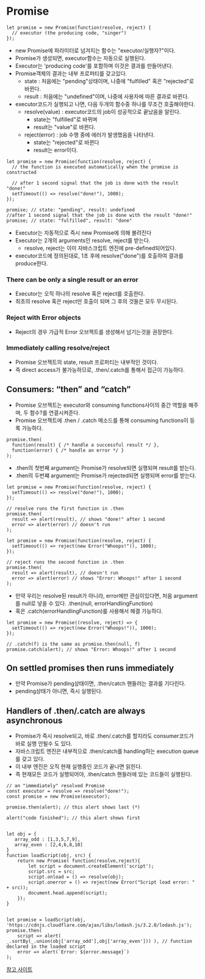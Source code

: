 # Promise

```
let promise = new Promise(function(resolve, reject) {
  // executor (the producing code, "singer")
});
```
- new Promise에 파라미터로 넘겨지는 함수는 "executor/실행자?"이다.
- Promise가 생성되면, executor함수는 자동으로 실행된다.
- Executor는 'producing code'를 포함하며 이것은 결과를 만들어낸다.
- Promise객체의 결과는 내부 프로퍼티를 갖고있다.
    - state : 처음에는 "pending"상태이며, 나중에 "fulfilled" 혹은 "rejected"로 바뀐다.
    - result : 처음에는 "undefined"이며, 나중에 사용자에 따른 결과로 바뀐다.
- executor코드가 실행되고 나면, 다음 두개의 함수중 하나를 무조건 호출해야한다.
    - resolve(value) : executor코드의 job이 성공적으로 끝났음을 알린다.
        - state는 "fulfilled"로 바뀌며
        - result는 "value"로 바뀐다.
    - reject(error) : job 수행 중에 에러가 발생했음을 나타낸다.
        - state는  "rejected"로 바뀐다
        - result는 error이다.


```
let promise = new Promise(function(resolve, reject) {
  // the function is executed automatically when the promise is constructed

  // after 1 second signal that the job is done with the result "done!"
  setTimeout(() => resolve("done!"), 1000);
});

promise; // state: "pending", result: undefined
//after 1 second signal that the job is done with the result "done!"
promise; // state: "fulfilled", result: "done"
```
- Executor는 자동적으로 즉시 new Promise에 의해 불려진다
- Executor는 2개의 arguments인 resolve, reject를 받는다.
    - resolve, reject는 이미 자바스크립트 엔진에 pre-defined되어있다.
- executor코드에 정의된대로, 1초 후에 resolve("done")를 호출하여 결과를 produce한다.
### There can be only a single result or an error
- Executor는 오직 하나의 resolve 혹은 reject를 호출한다.
- 최초의 resolve 혹은 reject만 호출이 되며 그 후의 것들은 모두 무시된다.
### Reject with Error objects
- Reject의 경우 가급적 Error 오브젝트를 생성해서 넘기는것을 권장한다.
### Immediately calling resolve/reject
- Promise 오브젝트의 state, result 프로퍼티는 내부적인 것이다.
- 즉 direct access가 불가능하므로, .then/.catch를 통해서 접근이 가능하다.

## Consumers: “then” and “catch”
- Promise 오브젝트는 executor와 consuming functions사이의 중간 역할을 해주며, 두 함수?를 연결시켜준다.
- Promise 오브젝트에 .then / .catch 메소드를 통해 consuming functions이 등록 가능하다.
```
promise.then(
  function(result) { /* handle a successful result */ },
  function(error) { /* handle an error */ }
);
```
- .then의 첫번째 argument는 Promise가 resolve되면 실행되며 result를 받는다.
- .then의 두번쨰 argument는 Promise가 rejected되면 실행되며 error를 받는다.

```
let promise = new Promise(function(resolve, reject) {
  setTimeout(() => resolve("done!"), 1000);
});

// resolve runs the first function in .then
promise.then(
  result => alert(result), // shows "done!" after 1 second
  error => alert(error) // doesn't run
);
```
```
let promise = new Promise(function(resolve, reject) {
  setTimeout(() => reject(new Error("Whoops!")), 1000);
});

// reject runs the second function in .then
promise.then(
  result => alert(result), // doesn't run
  error => alert(error) // shows "Error: Whoops!" after 1 second
);
```
- 만약 우리는 resolve된 result가 아니라, error에만 관심이있다면, 처음 argument를 null로 넣을 수 있다. .then(null, errorHandlingFunction)
- 혹은 .catch(errorHandlingFunction)를 사용해서 해결 가능하다.
```
let promise = new Promise((resolve, reject) => {
  setTimeout(() => reject(new Error("Whoops!")), 1000);
});

// .catch(f) is the same as promise.then(null, f)
promise.catch(alert); // shows "Error: Whoops!" after 1 second
```

## On settled promises then runs immediately
- 만약 Promise가 pending상태이면, .then/catch 핸들러는 결과를 기다린다.
- pending상태가 아니면, 즉시 실행된다.

## Handlers of .then/.catch are always asynchronous
- Promise가 즉시 resolve되고, 바로 .then/.catch를 할지라도 consumer코드가 바로 실행 안될수 도 있다.
- 자바스크립트 엔진은 내부적으로 .then/catch를 handling하는 execution queue를 갖고 있다.
- 이 내부 엔진은 오직 현재 실행중인 코드가 끝나면 읽힌다.
- 즉 현재모든 코드가 실행되어야, .then/catch 핸들러에 있는 코드들이 실행된다.
```
// an "immediately" resolved Promise
const executor = resolve => resolve("done!");
const promise = new Promise(executor);

promise.then(alert); // this alert shows last (*)

alert("code finished"); // this alert shows first
```


```

let obj = {
   array_odd : [1,3,5,7,9],
   array_even : [2,4,6,8,10]
}
function loadScript(obj, src) {
    return new Promise( function(resolve,reject){
        let script = document.createElement('script');
        script.src = src;
        script.onload = () => resolve(obj);
        script.onerror = () => reject(new Error("Script load error: " + src));
        document.head.append(script);
    });
}


let promise = loadScript(obj, 'https://cdnjs.cloudflare.com/ajax/libs/lodash.js/3.2.0/lodash.js');
promise.then(
    script => alert( _.sortBy(_.union(obj['array_odd'],obj['array_even'])) ), // function declared in the loaded script
    error => alert(`Error: ${error.message}`)
);

```


[참고 사이트](https://javascript.info/promise-basics)